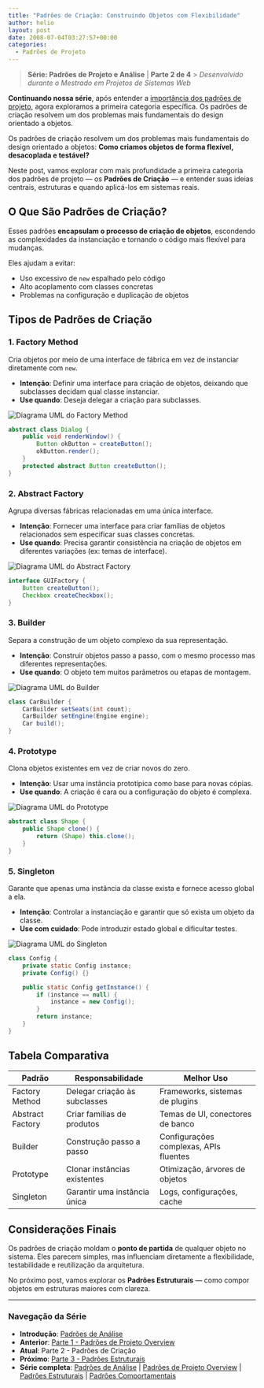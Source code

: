 ```yaml
---
title: "Padrões de Criação: Construindo Objetos com Flexibilidade"
author: helio
layout: post
date: 2008-07-04T03:27:57+00:00
categories:
  - Padrões de Projeto
---
```


> **Série: Padrões de Projeto e Análise** | **Parte 2 de 4** > _Desenvolvido durante o Mestrado em Projetos de Sistemas Web_

**Continuando nossa série**, após entender a [importância dos padrões de projeto](../2008-07-02-padroes-de-projeto-detalhado/), agora exploramos a primeira categoria específica. Os padrões de criação resolvem um dos problemas mais fundamentais do design orientado a objetos.

Os padrões de criação resolvem um dos problemas mais fundamentais do design orientado a objetos:
**Como criamos objetos de forma flexível, desacoplada e testável?**

Neste post, vamos explorar com mais profundidade a primeira categoria dos padrões de projeto — os **Padrões de Criação** — e entender suas ideias centrais, estruturas e quando aplicá-los em sistemas reais.

## O Que São Padrões de Criação?

Esses padrões **encapsulam o processo de criação de objetos**, escondendo as complexidades da instanciação e tornando o código mais flexível para mudanças.

Eles ajudam a evitar:

- Uso excessivo de `new` espalhado pelo código
- Alto acoplamento com classes concretas
- Problemas na configuração e duplicação de objetos

## Tipos de Padrões de Criação

### 1. Factory Method

Cria objetos por meio de uma interface de fábrica em vez de instanciar diretamente com `new`.

- **Intenção**: Definir uma interface para criação de objetos, deixando que subclasses decidam qual classe instanciar.
- **Use quando**: Deseja delegar a criação para subclasses.

<img src="/uploads/2008/07/factory-method-pattern.png" alt="Diagrama UML do Factory Method" class="creational-pattern-img">

```java
abstract class Dialog {
    public void renderWindow() {
        Button okButton = createButton();
        okButton.render();
    }
    protected abstract Button createButton();
}
```

### 2. Abstract Factory

Agrupa diversas fábricas relacionadas em uma única interface.

- **Intenção**: Fornecer uma interface para criar famílias de objetos relacionados sem especificar suas classes concretas.
- **Use quando**: Precisa garantir consistência na criação de objetos em diferentes variações (ex: temas de interface).

<img src="/uploads/2008/07/abstract-factory-pattern.png" alt="Diagrama UML do Abstract Factory" class="creational-pattern-img">

```java
interface GUIFactory {
    Button createButton();
    Checkbox createCheckbox();
}
```

### 3. Builder

Separa a construção de um objeto complexo da sua representação.

- **Intenção**: Construir objetos passo a passo, com o mesmo processo mas diferentes representações.
- **Use quando**: O objeto tem muitos parâmetros ou etapas de montagem.

<img src="/uploads/2008/07/builder-pattern.png" alt="Diagrama UML do Builder" class="creational-pattern-img">

```java
class CarBuilder {
    CarBuilder setSeats(int count);
    CarBuilder setEngine(Engine engine);
    Car build();
}
```

### 4. Prototype

Clona objetos existentes em vez de criar novos do zero.

- **Intenção**: Usar uma instância prototípica como base para novas cópias.
- **Use quando**: A criação é cara ou a configuração do objeto é complexa.

<img src="/uploads/2008/07/prototype-pattern.png" alt="Diagrama UML do Prototype" class="creational-pattern-img">

```java
abstract class Shape {
    public Shape clone() {
        return (Shape) this.clone();
    }
}
```

### 5. Singleton

Garante que apenas uma instância da classe exista e fornece acesso global a ela.

- **Intenção**: Controlar a instanciação e garantir que só exista um objeto da classe.
- **Use com cuidado**: Pode introduzir estado global e dificultar testes.

<img src="/uploads/2008/07/singleton-pattern.png" alt="Diagrama UML do Singleton" class="creational-pattern-img">

```java
class Config {
    private static Config instance;
    private Config() {}

    public static Config getInstance() {
        if (instance == null) {
            instance = new Config();
        }
        return instance;
    }
}
```

## Tabela Comparativa

| Padrão           | Responsabilidade              | Melhor Uso                             |
| ---------------- | ----------------------------- | -------------------------------------- |
| Factory Method   | Delegar criação às subclasses | Frameworks, sistemas de plugins        |
| Abstract Factory | Criar famílias de produtos    | Temas de UI, conectores de banco       |
| Builder          | Construção passo a passo      | Configurações complexas, APIs fluentes |
| Prototype        | Clonar instâncias existentes  | Otimização, árvores de objetos         |
| Singleton        | Garantir uma instância única  | Logs, configurações, cache             |

## Considerações Finais

Os padrões de criação moldam o **ponto de partida** de qualquer objeto no sistema.
Eles parecem simples, mas influenciam diretamente a flexibilidade, testabilidade e reutilização da arquitetura.

No próximo post, vamos explorar os **Padrões Estruturais** — como compor objetos em estruturas maiores com clareza.

---

### **Navegação da Série**

- **Introdução**: [Padrões de Análise](../2008-07-01-padroes-de-analise/)
- **Anterior**: [Parte 1 - Padrões de Projeto Overview](../2008-07-02-padroes-de-projeto-detalhado/)
- **Atual**: Parte 2 - Padrões de Criação
- **Próximo**: [Parte 3 - Padrões Estruturais](../2008-07-06-padroes-estruturais/)
- **Série completa**: [Padrões de Análise](../2008-07-01-padroes-de-analise/) | [Padrões de Projeto Overview](../2008-07-02-padroes-de-projeto-detalhado/) | [Padrões Estruturais](../2008-07-06-padroes-estruturais/) | [Padrões Comportamentais](../2008-07-08-padroes-comportamentais/)
